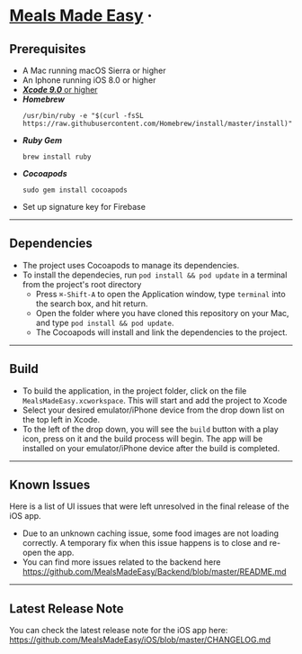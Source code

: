 # [Meals Made Easy](https://github.com/MealsMadeEasy/iOS) &middot;  

## Prerequisites
- A Mac running macOS Sierra or higher
- An Iphone running iOS 8.0 or higher
- [***Xcode 9.0*** or higher](https://developer.apple.com/xcode/)
- ***Homebrew***
    ```
    /usr/bin/ruby -e "$(curl -fsSL     https://raw.githubusercontent.com/Homebrew/install/master/install)"
    ```
- ***Ruby Gem***
    ```
    brew install ruby
    ```
- ***Cocoapods***
    ```
    sudo gem install cocoapods
    ```
- Set up signature key for Firebase

---

## Dependencies
- The project uses Cocoapods to manage its dependencies.
- To install the dependecies, run `pod install && pod update` in a terminal from the project's root directory
    -   Press `⌘-Shift-A` to open the Application window, type `terminal` into the search box, and hit return.
    -   Open the folder where you have cloned this repository on your Mac, and type `pod install && pod update`.
    -   The Cocoapods will install and link the dependencies to the project.
---

## Build
- To build the application, in the project folder, click on the file `MealsMadeEasy.xcworkspace`. This will start and add the project to Xcode
- Select your desired emulator/iPhone device from the drop down list on the top left in Xcode.
- To the left of the drop down, you will see the `build` button with a play icon, press on it and the build process will begin. The app will be installed on your emulator/iPhone device after the build is completed.

---
## Known Issues
Here is a list of UI issues that were left unresolved in the final release of the iOS app.
- Due to an unknown caching issue, some food images are not loading correctly. A temporary fix when this issue happens is to close and re-open the app.
- You can find more issues related to the backend here https://github.com/MealsMadeEasy/Backend/blob/master/README.md
---
## Latest Release Note

You can check the latest release note for the iOS app here: 
https://github.com/MealsMadeEasy/iOS/blob/master/CHANGELOG.md
